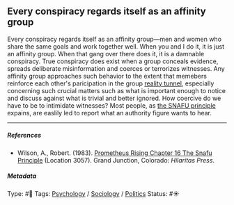 ## Every conspiracy regards itself as an affinity group

Every conspiracy regards itself as an affinity group—men and women who share the same goals and work together well. When you and I do it, it is just an affinity group. When that gang over there does it, it is a damnable conspiracy. True conspiracy does exist when a group conceals evidence, spreads deliberate misinformation and coerces or terrorizes witnesses. Any affinity group approaches such behavior to the extent that memebers reinforce each other's paricipation in the group [reality tunnel](Reality%20tunnel.md), especially concerning such crucial matters such as what is important enough to notice and discuss against what is trivial and better ignored. How coercive do we have to be to intimidate witnesses? Most people, as [the SNAFU principle](The%20SNAFU%20principle.md) expains, are easlily led to report what an authority figure wants to hear. 

---

##### References

* Wilson, A., Robert. (1983). [Prometheus Rising Chapter 16 The Snafu Principle](Prometheus%20Rising%20Chapter%2016%20The%20Snafu%20Principle.md) (Location 3057). Grand Junction, Colorado: *Hilaritas Press*.

##### Metadata

Type: #🔴 
Tags: [Psychology](Psychology.md) / [Sociology](Sociology.md) / [Politics](Politics.md)
Status: #☀️ 
